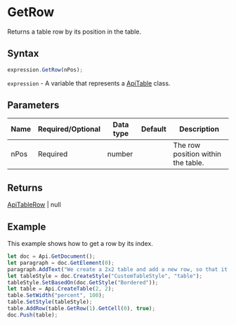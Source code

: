# GetRow

Returns a table row by its position in the table.

## Syntax

```javascript
expression.GetRow(nPos);
```

`expression` - A variable that represents a [ApiTable](../ApiTable.md) class.

## Parameters

| **Name** | **Required/Optional** | **Data type** | **Default** | **Description** |
| ------------- | ------------- | ------------- | ------------- | ------------- |
| nPos | Required | number |  | The row position within the table. |

## Returns

[ApiTableRow](../../ApiTableRow/ApiTableRow.md) \| null

## Example

This example shows how to get a row by its index.

```javascript editor-
let doc = Api.GetDocument();
let paragraph = doc.GetElement(0);
paragraph.AddText("We create a 2x2 table and add a new row, so that it becomes 2x3:");
let tableStyle = doc.CreateStyle("CustomTableStyle", "table");
tableStyle.SetBasedOn(doc.GetStyle("Bordered"));
let table = Api.CreateTable(2, 2);
table.SetWidth("percent", 100);
table.SetStyle(tableStyle);
table.AddRow(table.GetRow(1).GetCell(0), true);
doc.Push(table);
```
